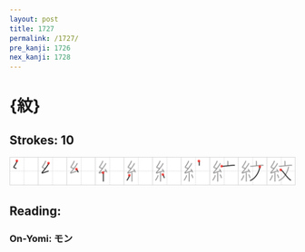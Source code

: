```yaml
---
layout: post
title: 1727
permalink: /1727/
pre_kanji: 1726
nex_kanji: 1728
---
```


# {紋}

## Strokes: 10

<div class="stroke"><img src="../images/E7B48B.png" /></div>

## Reading:

### On-Yomi: モン
